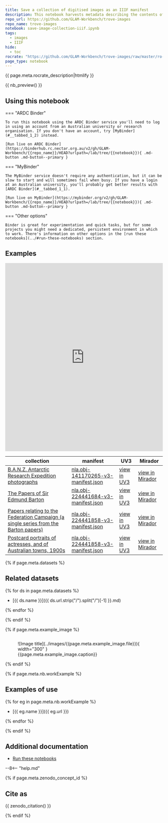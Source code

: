 ```yaml
---
title: Save a collection of digitised images as an IIIF manifest
description: This notebook harvests metadata describing the contents of a digitised collection in Trove and saves it as an IIIF manifest. This makes it possible to work with data from Trove in a variety of IIIF-compliant tools.
repo_url: https://github.com/GLAM-Workbench/trove-images
repo_name: trove-images
notebook: save-image-collection-iiif.ipynb
tags:
  - images
  - IIIF
hide:
  - toc
rocrate: "https://github.com/GLAM-Workbench/trove-images/raw/master/ro-crate-metadata.json"
page_type: notebook
---
```



{{ page.meta.rocrate_description|htmlify }}


{{ nb_preview() }}

## Using this notebook

=== "ARDC Binder"

    To run this notebook using the ARDC Binder service you'll need to log in using an account from an Australian university or research organisation. If you don't have an account, try [MyBinder](#__tabbed_1_2) instead.

    [Run live on ARDC Binder](https://binderhub.rc.nectar.org.au/v2/gh/GLAM-Workbench/{{repo_name}}/HEAD?urlpath=/lab/tree/{{notebook}}){ .md-button .md-button--primary }

=== "MyBinder"

    The MyBinder service doesn't require any authentication, but it can be slow to start and will sometimes fail when busy. If you have a login at an Australian university, you'll probably get better results with [ARDC Binder](#__tabbed_1_1).

    [Run live on MyBinder](https://mybinder.org/v2/gh/GLAM-Workbench/{{repo_name}}/HEAD?urlpath=/lab/tree/{{notebook}}){ .md-button .md-button--primary }

=== "Other options"

    Binder is great for experimentation and quick tasks, but for some projects you might need a dedicated, persistent environment in which to work. There's information on other options in the [run these notebooks](../#run-these-notebooks) section.

## Examples


<iframe src="https://uv-v3.netlify.app/uv/uv.html#?manifest=https://raw.githubusercontent.com/wragge/iiif-tests/main/nla.obj-140670968-v3-manifest.json&c=0&m=0&s=0&cv=0" width="100%" height="600" allowfullscreen frameborder="0"></iframe>

| collection | manifest | UV3 | Mirador |
|----|----|----|----|
| [B.A.N.Z. Antarctic Research Expedition photographs](https://nla.gov.au/nla.obj-141170265) | [nla.obj-141170265-v3-manifest.json](https://raw.githubusercontent.com/wragge/iiif-tests/main/nla.obj-141170265-v3-manifest.json) | [view in UV3](https://uv-v3.netlify.app/#?c=&m=&s=&cv=54&manifest=https://raw.githubusercontent.com/wragge/iiif-tests/main/nla.obj-141170265-v3-manifest.json) | [view in Mirador](https://projectmirador.org/embed/?iiif-content=https://raw.githubusercontent.com/wragge/iiif-tests/main/nla.obj-141170265-v3-manifest.json) |
| [The Papers of Sir Edmund Barton](https://nla.gov.au/nla.obj-224441684) | [nla.obj-224441684-v3-manifest.json](https://raw.githubusercontent.com/wragge/iiif-tests/main/nla.obj-224441684-v3-manifest.json) | [view in UV3](https://uv-v3.netlify.app/#?c=&m=&s=&cv=54&manifest=https://raw.githubusercontent.com/wragge/iiif-tests/main/nla.obj-224441684-v3-manifest.json) | [view in Mirador](https://projectmirador.org/embed/?iiif-content=https://raw.githubusercontent.com/wragge/iiif-tests/main/nla.obj-224441684-v3-manifest.json) |
| [Papers relating to the Federation Campaign (a single series from the Barton papers)](https://nla.gov.au/nla.obj-224441858) | [nla.obj-224441858-v3-manifest.json](https://raw.githubusercontent.com/wragge/iiif-tests/main/nla.obj-224441858-v3-manifest.json) | [view in UV3](https://uv-v3.netlify.app/#?c=&m=&s=&cv=54&manifest=https://raw.githubusercontent.com/wragge/iiif-tests/main/nla.obj-224441858-v3-manifest.json) | [view in Mirador](https://projectmirador.org/embed/?iiif-content=https://raw.githubusercontent.com/wragge/iiif-tests/main/nla.obj-224441858-v3-manifest.json) |
| [Postcard portraits of actresses, and of Australian towns, 1900s](https://nla.gov.au/nla.obj-140670968) | [nla.obj-224441858-v3-manifest.json](https://raw.githubusercontent.com/wragge/iiif-tests/main/nla.obj-140670968-v3-manifest.json) | [view in UV3](https://uv-v3.netlify.app/#?c=&m=&s=&cv=54&manifest=https://raw.githubusercontent.com/wragge/iiif-tests/main/nla.obj-140670968-v3-manifest.json) | [view in Mirador](https://projectmirador.org/embed/?iiif-content=https://raw.githubusercontent.com/wragge/iiif-tests/main/nla.obj-140670968-v3-manifest.json) |


{% if page.meta.datasets %}

## Related datasets

{% for ds in page.meta.datasets %}

- [{{ ds.name }}]({{ ds.url.strip("/").split("/")[-1] }}.md)

{% endfor %}

{% endif %}

{% if page.meta.example_image %}
<figure markdown="span" style="float:right;">
  ![Image title](../images/{{page.meta.example_image.file}}){ width="300" }
  <figcaption markdown="span" >{{page.meta.example_image.caption}}</figcaption>
</figure>
{% endif %}

{% if page.meta.nb.workExample %}

## Examples of use

{% for eg in page.meta.nb.workExample %}

- [{{ eg.name }}]({{ eg.url }})

{% endfor %}

{% endif %}

## Additional documentation

* [Run these notebooks](../#run-these-notebooks)

--8<-- "help.md"

{% if page.meta.zenodo_concept_id %}

## Cite as

{{ zenodo_citation() }}

{% endif %}